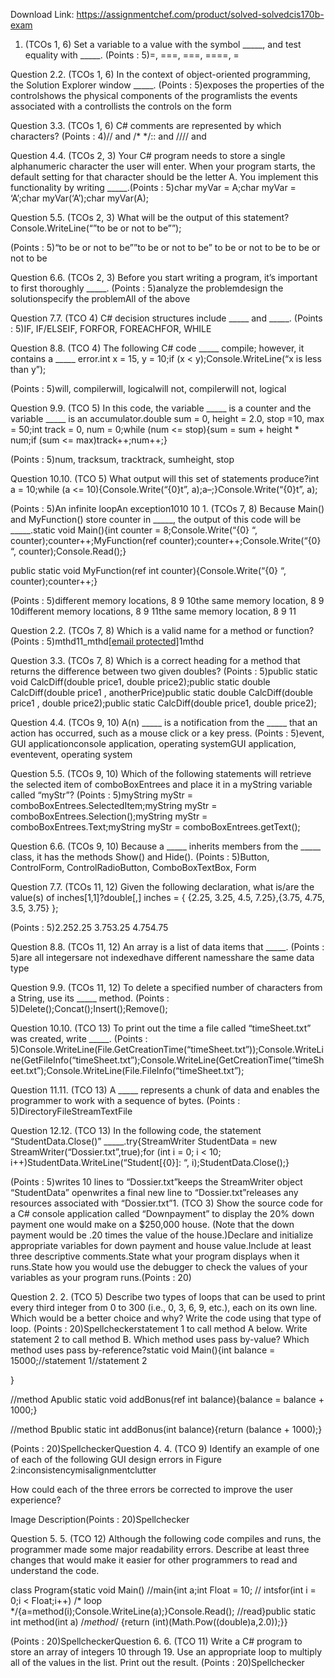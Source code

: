 Download Link: https://assignmentchef.com/product/solved-solvedcis170b-exam
<br>
1. (TCOs 1, 6) Set a variable to a value with the symbol _____, and test equality with _____. (Points : 5)=, ===, ===, ====, =

Question 2.2. (TCOs 1, 6) In the context of object-oriented programming, the Solution Explorer window _____. (Points : 5)exposes the properties of the controlshows the physical components of the programlists the events associated with a controllists the controls on the form

Question 3.3. (TCOs 1, 6) C# comments are represented by which characters? (Points : 4)// and /* */:: and //// and

Question 4.4. (TCOs 2, 3) Your C# program needs to store a single alphanumeric character the user will enter. When your program starts, the default setting for that character should be the letter A. You implement this functionality by writing _____.(Points : 5)char myVar = A;char myVar = ‘A’;char myVar(‘A’);char myVar(A);

Question 5.5. (TCOs 2, 3) What will be the output of this statement?Console.WriteLine(“”to be or not to be””);

(Points : 5)“to be or not to be””to be or not to be” to be or not to be to be or not to be

Question 6.6. (TCOs 2, 3) Before you start writing a program, it’s important to first thoroughly _____. (Points : 5)analyze the problemdesign the solutionspecify the problemAll of the above

Question 7.7. (TCO 4) C# decision structures include _____ and _____. (Points : 5)IF, IF/ELSEIF, FORFOR, FOREACHFOR, WHILE

Question 8.8. (TCO 4) The following C# code _____ compile; however, it contains a _____ error.int x = 15, y = 10;if (x &lt; y);Console.WriteLine(“x is less than y”);

(Points : 5)will, compilerwill, logicalwill not, compilerwill not, logical

Question 9.9. (TCO 5) In this code, the variable _____ is a counter and the variable _____ is an accumulator.double sum = 0, height = 2.0, stop =10, max = 50;int track = 0, num = 0;while (num &lt;= stop){sum = sum + height * num;if (sum &lt;= max)track++;num++;}

(Points : 5)num, tracksum, tracktrack, sumheight, stop

Question 10.10. (TCO 5) What output will this set of statements produce?int a = 10;while (a &lt;= 10){Console.Write(“{0}t”, a);a–;}Console.Write(“{0}t”, a);

(Points : 5)An infinite loopAn exception1010 10 1. (TCOs 7, 8) Because Main() and MyFunction() store counter in _____, the output of this code will be _____.static void Main(){int counter = 8;Console.Write(“{0} “, counter);counter++;MyFunction(ref counter);counter++;Console.Write(“{0} “, counter);Console.Read();}

public static void MyFunction(ref int counter){Console.Write(“{0} “, counter);counter++;}

(Points : 5)different memory locations, 8 9 10the same memory location, 8 9 10different memory locations, 8 9 11the same memory location, 8 9 11

Question 2.2. (TCOs 7, 8) Which is a valid name for a method or function? (Points : 5)mthd11_mthd<a href="/cdn-cgi/l/email-protection" class="__cf_email__" data-cfemail="692410241d010d2958">[email protected]</a>1mthd

Question 3.3. (TCOs 7, 8) Which is a correct heading for a method that returns the difference between two given doubles? (Points : 5)public static void CalcDiff(double price1, double price2);public static double CalcDiff(double price1 , anotherPrice)public static double CalcDiff(double price1 , double price2);public static CalcDiff(double price1, double price2);

Question 4.4. (TCOs 9, 10) A(n) _____ is a notification from the _____ that an action has occurred, such as a mouse click or a key press. (Points : 5)event, GUI applicationconsole application, operating systemGUI application, eventevent, operating system

Question 5.5. (TCOs 9, 10) Which of the following statements will retrieve the selected item of comboBoxEntrees and place it in a myString variable called “myStr”? (Points : 5)myString myStr = comboBoxEntrees.SelectedItem;myString myStr = comboBoxEntrees.Selection();myString myStr = comboBoxEntrees.Text;myString myStr = comboBoxEntrees.getText();

Question 6.6. (TCOs 9, 10) Because a _____ inherits members from the _____ class, it has the methods Show() and Hide(). (Points : 5)Button, ControlForm, ControlRadioButton, ComboBoxTextBox, Form

Question 7.7. (TCOs 11, 12) Given the following declaration, what is/are the value(s) of inches[1,1]?double[,] inches = { {2.25, 3.25, 4.5, 7.25},{3.75, 4.75, 3.5, 3.75} };

(Points : 5)2.252.25 3.753.25 4.754.75

Question 8.8. (TCOs 11, 12) An array is a list of data items that _____. (Points : 5)are all integersare not indexedhave different namesshare the same data type

Question 9.9. (TCOs 11, 12) To delete a specified number of characters from a String, use its _____ method. (Points : 5)Delete();Concat();Insert();Remove();

Question 10.10. (TCO 13) To print out the time a file called “timeSheet.txt” was created, write _____. (Points : 5)Console.WriteLine(File.GetCreationTime(“timeSheet.txt”));Console.WriteLine(GetFileInfo(“timeSheet.txt”);Console.WriteLine(GetCreationTime(“timeSheet.txt”);Console.WriteLine(File.FileInfo(“timeSheet.txt”);

Question 11.11. (TCO 13) A _____ represents a chunk of data and enables the programmer to work with a sequence of bytes. (Points : 5)DirectoryFileStreamTextFile

Question 12.12. (TCO 13) In the following code, the statement “StudentData.Close()” _____.try{StreamWriter StudentData = new StreamWriter(“Dossier.txt”,true);for (int i = 0; i &lt; 10; i++)StudentData.WriteLine(“Student[{0}]: “, i);StudentData.Close();}

(Points : 5)writes 10 lines to “Dossier.txt”keeps the StreamWriter object “StudentData” openwrites a final new line to “Dossier.txt”releases any resources associated with “Dossier.txt”1. (TCO 3) Show the source code for a C# console application called “Downpayment” to display the 20% down payment one would make on a $250,000 house. (Note that the down payment would be .20 times the value of the house.)Declare and initialize appropriate variables for down payment and house value.Include at least three descriptive comments.State what your program displays when it runs.State how you would use the debugger to check the values of your variables as your program runs.(Points : 20)

Question 2. 2. (TCO 5) Describe two types of loops that can be used to print every third integer from 0 to 300 (i.e., 0, 3, 6, 9, etc.), each on its own line. Which would be a better choice and why? Write the code using that type of loop. (Points : 20)Spellcheckerstatement 1 to call method A below. Write statement 2 to call method B. Which method uses pass by-value? Which method uses pass by-reference?static void Main(){int balance = 15000;//statement 1//statement 2

}

//method Apublic static void addBonus(ref int balance){balance = balance + 1000;}

//method Bpublic static int addBonus(int balance){return (balance + 1000);}

(Points : 20)SpellcheckerQuestion 4. 4. (TCO 9) Identify an example of one of each of the following GUI design errors in Figure 2:inconsistencymisalignmentclutter

How could each of the three errors be corrected to improve the user experience?

Image Description(Points : 20)Spellchecker

Question 5. 5. (TCO 12) Although the following code compiles and runs, the programmer made some major readability errors. Describe at least three changes that would make it easier for other programmers to read and understand the code.

class Program{static void Main() //main{int a;int Float = 10; // intsfor(int i = 0;i &lt; Float;i++) /* loop */{a=method(i);Console.WriteLine(a);}Console.Read(); //read}public static int method(int a) /*method*/ {return (int)(Math.Pow((double)a,2.0));}}

(Points : 20)SpellcheckerQuestion 6. 6. (TCO 11) Write a C# program to store an array of integers 10 through 19. Use an appropriate loop to multiply all of the values in the list. Print out the result. (Points : 20)Spellchecker